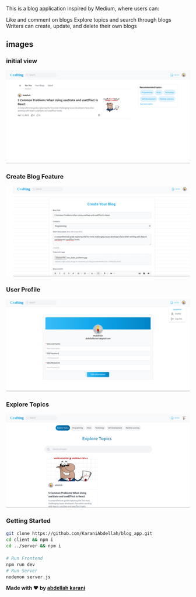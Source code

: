 This is a blog application inspired by Medium, where users can:

Like and comment on blogs
Explore topics and search through blogs
Writers can create, update, and delete their own blogs



## images
### initial view
<img src="/imgs/intial_view.png">

### Create Blog Feature
<img src="/imgs/create_blog.png">


### User Profile
<img src="/imgs/profile.png">

### Explore Topics
<img src="/imgs/explore_topics.png">



### Getting Started

``` bash
git clone https://github.com/KaraniAbdellah/blog_app.git
cd client && npm i
cd ../server && npm i

# Run Frontend
npm run dev
# Run Server
nodemon server.js
```

**Made with ❤️ by <a href="https://www.linkedin.com/in/abdellah-karani-965928294/">abdellah karani</a>**
